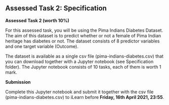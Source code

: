 ## Assessed Task 2: Specification

**Assessed Task 2 (worth 10%)**

For this assessed task, you will be using the Pima Indians Diabetes Dataset. The aim of this dataset is to predict whether or not a female of Pima Indian heritage has diabetes or not. The dataset consists of 8 predictor variables and one target variable (Outcome).

The dataset is available as a single csv file (pima-indians-diabetes.csv) that you can download together with a Jupyter notebook (see Specification folder). The Jupyter notebook consists of 10 tasks, each of them is worth 1 mark.

**Submission**

Complete this Jupyter notebook and submit it together with the csv file (pima-indians-diabetes.csv) to iLearn before **Friday, 16th April 2021, 23:55**.
